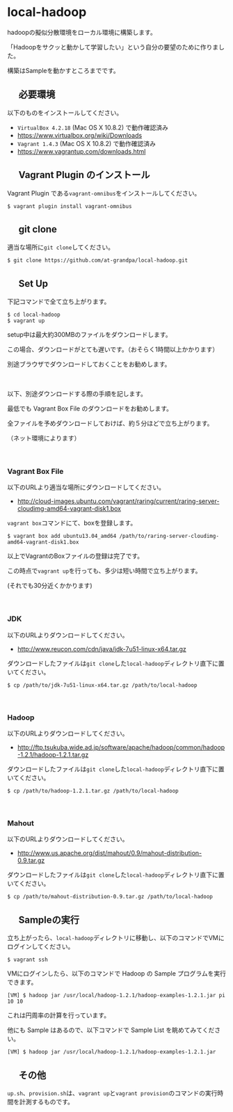 local-hadoop
===============
hadoopの擬似分散環境をローカル環境に構築します。

「Hadoopをサクッと動かして学習したい」という自分の要望のために作りました。

構築はSampleを動かすところまでです。

　
必要環境
------------
以下のものをインストールしてください。

* `VirtualBox 4.2.18` (Mac OS X 10.8.2) で動作確認済み
 * https://www.virtualbox.org/wiki/Downloads
* `Vagrant 1.4.3` (Mac OS X 10.8.2) で動作確認済み
 * https://www.vagrantup.com/downloads.html

　
Vagrant Plugin のインストール
------------
Vagrant Plugin である`vagrant-omnibus`をインストールしてください。

```shell
$ vagrant plugin install vagrant-omnibus
```

　
git clone
-------------
適当な場所に`git clone`してください。

```shell
$ git clone https://github.com/at-grandpa/local-hadoop.git
```

　
Set Up
--------------
下記コマンドで全て立ち上がります。

```shell
$ cd local-hadoop
$ vagrant up
```

setup中は最大約300MBのファイルをダウンロードします。

この場合、ダウンロードがとても遅いです。（おそらく1時間以上かかります）

別途ブラウザでダウンロードしておくことをお勧めします。

　

以下、別途ダウンロードする際の手順を記します。

最低でも Vagrant Box File のダウンロードをお勧めします。

全ファイルを予めダウンロードしておけば、約５分ほどで立ち上がります。

（ネット環境によります）

　
　
### Vagrant Box File
以下のURLより適当な場所にダウンロードしてください。

* http://cloud-images.ubuntu.com/vagrant/raring/current/raring-server-cloudimg-amd64-vagrant-disk1.box

`vagrant box`コマンドにて、boxを登録します。

```shell
$ vagrant box add ubuntu13.04_amd64 /path/to/raring-server-cloudimg-amd64-vagrant-disk1.box
```

以上でVagrantのBoxファイルの登録は完了です。

この時点で`vagrant up`を行っても、多少は短い時間で立ち上がります。

(それでも30分近くかかります)

　
### JDK
以下のURLよりダウンロードしてください。

* http://www.reucon.com/cdn/java/jdk-7u51-linux-x64.tar.gz

ダウンロードしたファイルは`git clone`した`local-hadoop`ディレクトリ直下に置いてください。

```shell
$ cp /path/to/jdk-7u51-linux-x64.tar.gz /path/to/local-hadoop
```

　
### Hadoop
以下のURLよりダウンロードしてください。

* http://ftp.tsukuba.wide.ad.jp/software/apache/hadoop/common/hadoop-1.2.1/hadoop-1.2.1.tar.gz

ダウンロードしたファイルは`git clone`した`local-hadoop`ディレクトリ直下に置いてください。

```shell
$ cp /path/to/hadoop-1.2.1.tar.gz /path/to/local-hadoop
```

　
### Mahout
以下のURLよりダウンロードしてください。

* http://www.us.apache.org/dist/mahout/0.9/mahout-distribution-0.9.tar.gz

ダウンロードしたファイルは`git clone`した`local-hadoop`ディレクトリ直下に置いてください。

```shell
$ cp /path/to/mahout-distribution-0.9.tar.gz /path/to/local-hadoop
```


　
Sampleの実行
---------------------
立ち上がったら、`local-hadoop`ディレクトリに移動し、以下のコマンドでVMにログインしてください。

```shell
$ vagrant ssh
```

VMにログインしたら、以下のコマンドで Hadoop の Sample プログラムを実行できます。

```shell
[VM] $ hadoop jar /usr/local/hadoop-1.2.1/hadoop-examples-1.2.1.jar pi 10 10
```

これは円周率の計算を行っています。

他にも Sample はあるので、以下コマンドで Sample List を眺めてみてください。

```shell
[VM] $ hadoop jar /usr/local/hadoop-1.2.1/hadoop-examples-1.2.1.jar
```

　
その他
-------------------------
`up.sh`、`provision.sh`は、`vagrant up`と`vagrant provision`のコマンドの実行時間を計測するものです。

